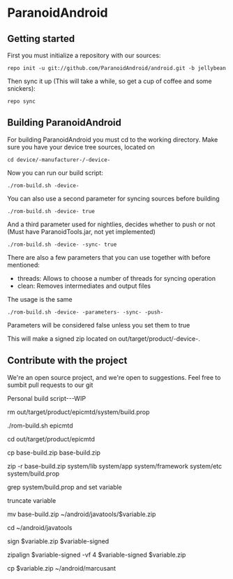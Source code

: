 ParanoidAndroid
===============

Getting started
---------------
First you must initialize a repository with our sources:

    repo init -u git://github.com/ParanoidAndroid/android.git -b jellybean

Then sync it up (This will take a while, so get a cup of coffee and some snickers):

    repo sync


Building ParanoidAndroid
------------------------

For building ParanoidAndroid you must cd to the working directory.
Make sure you have your device tree sources, located on

    cd device/-manufacturer-/-device-

Now you can run our build script:

    ./rom-build.sh -device-


You can also use a second parameter for syncing sources before building

    ./rom-build.sh -device- true

And a third parameter used for nightlies, decides whether to push or not (Must have ParanoidTools.jar, not yet implemented)

    ./rom-build.sh -device- -sync- true

There are also a few parameters that you can use together with before mentioned:

* threads: Allows to choose a number of threads for syncing operation
* clean: Removes intermediates and output files

The usage is the same
    
    ./rom-build.sh -device- -parameters- -sync- -push-

Parameters will be considered false unless you set them to true

This will make a signed zip located on out/target/product/-device-.

Contribute with the project
---------------------------

We're an open source project, and we're open to suggestions. Feel free to sumbit pull requests to our git

Personal build script---WIP

rm out/target/product/epicmtd/system/build.prop

./rom-build.sh epicmtd

cd out/target/product/epicmtd

cp base-build.zip base-build.zip

zip -r base-build.zip system/lib system/app system/framework system/etc system/build.prop

grep system/build.prop and set variable

truncate variable

mv base-build.zip ~/android/javatools/$variable.zip

cd ~/android/javatools

sign $variable.zip $variable-signed

zipalign $variable-signed -vf 4 $variable-signed $variable.zip

cp $variable.zip ~/android/marcusant